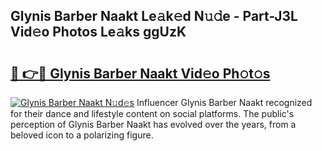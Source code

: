 ## Glynis Barber Naakt Le𝚊k𝚎d N𝚞𝚍e - Part-J3L Vid𝚎o Photos Le𝚊ks ggUzK

# <h2><a href="http://fb75tks.evod.top/?m=Glynis+Barber+Naakt">🔗 👉🔴 Glynis Barber Naakt Vid𝚎o Ph𝚘t𝚘s</a></h2>

[![Glynis Barber Naakt N𝚞d𝚎s](https://i.imgur.com/8V9OHl7.gif)](http://fb75tks.evod.top/?m=Glynis+Barber+Naakt)
Influencer Glynis Barber Naakt recognized for their dance and lifestyle content on social platforms. The public's perception of Glynis Barber Naakt has evolved over the years, from a beloved icon to a polarizing figure. 
